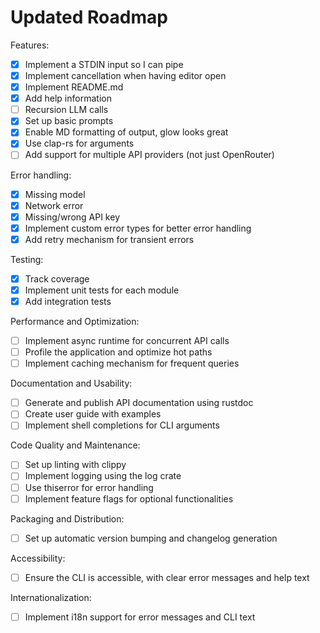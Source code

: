 # Updated Roadmap

Features:
- [x] Implement a STDIN input so I can pipe
- [x] Implement cancellation when having editor open
- [x] Implement README.md
- [x] Add help information
- [ ] Recursion LLM calls
- [x] Set up basic prompts
- [x] Enable MD formatting of output, glow looks great
- [x] Use clap-rs for arguments
- [ ] Add support for multiple API providers (not just OpenRouter)

Error handling:
- [x] Missing model
- [x] Network error
- [x] Missing/wrong API key
- [x] Implement custom error types for better error handling
- [x] Add retry mechanism for transient errors

Testing:
- [x] Track coverage
- [x] Implement unit tests for each module
- [x] Add integration tests

Performance and Optimization:
- [ ] Implement async runtime for concurrent API calls
- [ ] Profile the application and optimize hot paths
- [ ] Implement caching mechanism for frequent queries

Documentation and Usability:
- [ ] Generate and publish API documentation using rustdoc
- [ ] Create user guide with examples
- [ ] Implement shell completions for CLI arguments

Code Quality and Maintenance:
- [ ] Set up linting with clippy
- [ ] Implement logging using the log crate
- [ ] Use thiserror for error handling
- [ ] Implement feature flags for optional functionalities

Packaging and Distribution:
<!-- - [ ] Create binary releases for multiple platforms -->
<!-- - [ ] Publish the crate on crates.io -->
- [ ] Set up automatic version bumping and changelog generation

<!-- Extensibility: -->
<!-- - [ ] Implement a plugin system for custom commands or formatters -->
<!-- - [ ] Create an API for the core functionality to allow other Rust programs to use it as a library -->

Accessibility:
- [ ] Ensure the CLI is accessible, with clear error messages and help text
<!-- - [ ] Implement a TUI (Text User Interface) version using a library like tui-rs -->

Internationalization:
- [ ] Implement i18n support for error messages and CLI text
